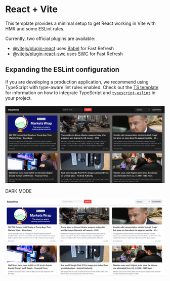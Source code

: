 # React + Vite

This template provides a minimal setup to get React working in Vite with HMR and some ESLint rules.

Currently, two official plugins are available:

- [@vitejs/plugin-react](https://github.com/vitejs/vite-plugin-react/blob/main/packages/plugin-react) uses [Babel](https://babeljs.io/) for Fast Refresh
- [@vitejs/plugin-react-swc](https://github.com/vitejs/vite-plugin-react/blob/main/packages/plugin-react-swc) uses [SWC](https://swc.rs/) for Fast Refresh

## Expanding the ESLint configuration

If you are developing a production application, we recommend using TypeScript with type-aware lint rules enabled. Check out the [TS template](https://github.com/vitejs/vite/tree/main/packages/create-vite/template-react-ts) for information on how to integrate TypeScript and [`typescript-eslint`](https://typescript-eslint.io) in your project.


![image alt](https://github.com/Alti3181/reactpractise/blob/04569ccb8ea970cf9fef4c21f440803c9531cfea/newapp/Capture11.PNG)




DARK MODE


![image alt](https://github.com/Alti3181/reactpractise/blob/a3ef7767b867eb3c82df6cf797dca90acc5bc90d/newapp/Capture22.PNG)
